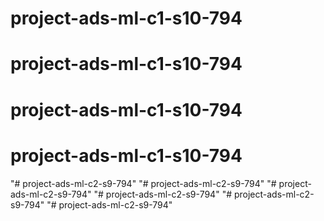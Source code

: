 # project-ads-ml-c1-s10-794
# project-ads-ml-c1-s10-794
# project-ads-ml-c1-s10-794
# project-ads-ml-c1-s10-794
"# project-ads-ml-c2-s9-794" 
"# project-ads-ml-c2-s9-794" 
"# project-ads-ml-c2-s9-794" 
"# project-ads-ml-c2-s9-794" 
"# project-ads-ml-c2-s9-794" 
"# project-ads-ml-c2-s9-794" 
